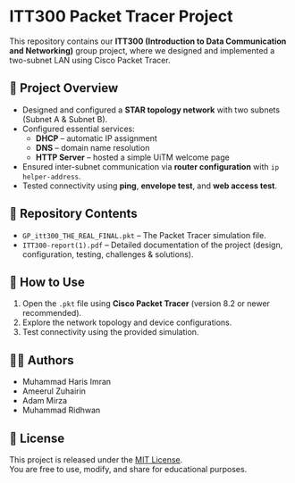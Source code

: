 # ITT300 Packet Tracer Project

This repository contains our **ITT300 (Introduction to Data Communication and Networking)** group project, where we designed and implemented a two-subnet LAN using Cisco Packet Tracer.  

## 📌 Project Overview
- Designed and configured a **STAR topology network** with two subnets (Subnet A & Subnet B).  
- Configured essential services:
  - **DHCP** – automatic IP assignment
  - **DNS** – domain name resolution
  - **HTTP Server** – hosted a simple UiTM welcome page
- Ensured inter-subnet communication via **router configuration** with `ip helper-address`.  
- Tested connectivity using **ping**, **envelope test**, and **web access test**.  

## 📂 Repository Contents
- `GP_itt300_THE_REAL_FINAL.pkt` – The Packet Tracer simulation file.  
- `ITT300-report(1).pdf` – Detailed documentation of the project (design, configuration, testing, challenges & solutions).  

## 🚀 How to Use
1. Open the `.pkt` file using **Cisco Packet Tracer** (version 8.2 or newer recommended).  
2. Explore the network topology and device configurations.  
3. Test connectivity using the provided simulation.  

## 👨‍💻 Authors
- Muhammad Haris Imran  
- Ameerul Zuhairin  
- Adam Mirza  
- Muhammad Ridhwan  

## 📜 License
This project is released under the [MIT License](LICENSE).  
You are free to use, modify, and share for educational purposes.  
